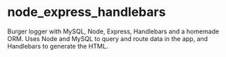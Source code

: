 # node_express_handlebars
Burger logger with MySQL, Node, Express, Handlebars and a homemade ORM. Uses Node and MySQL to query and route data in the app, and Handlebars to generate the HTML.
